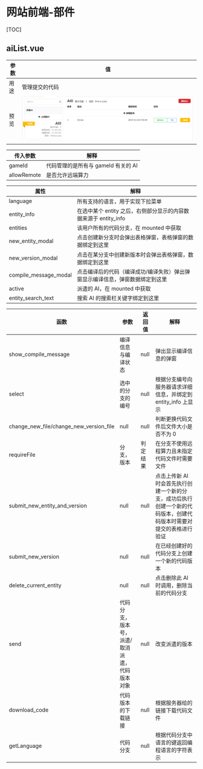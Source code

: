 # 网站前端-部件

[TOC]

## aiList.vue

| 参数 | 值                    |
| ---- | --------------------- |
| 用途 | 管理提交的代码        |
| 预览 | ![](imgs/ai-list.PNG) |

| 传入参数    | 解释                                |
| ----------- | ----------------------------------- |
| gameId      | 代码管理的是所有与 gameId 有关的 AI |
| allowRemote | 是否允许远端算力                    |

| 属性                  | 解释                                                                          |
| --------------------- | ----------------------------------------------------------------------------- |
| language              | 所有支持的语言，用于实现下拉菜单                                              |
| entity_info           | 在选中某个 entity 之后，右侧部分显示的内容数据来源于 entity_info              |
| entities              | 该用户所有的代码分支，在 mounted 中获取                                       |
| new_entity_modal      | 点击创建新分支时会弹出表格弹窗，表格弹窗的数据绑定到这里                      |
| new_version_modal     | 点击在某分支中创建新版本时会弹出表格弹窗，数据绑定到这里                      |
| compile_message_modal | 点击编译后的代码（编译成功/编译失败）弹出弹窗显示编译信息，弹窗数据绑定到这里 |
| active                | 派遣的 AI，在 mounted 中获取                                                  |
| entity_search_text    | 搜索 AI 的搜索栏关键字绑定到这里                                              |

| 函数                                    | 参数                                          | 返回值   | 解释                                                                                                               |
| --------------------------------------- | --------------------------------------------- | -------- | ------------------------------------------------------------------------------------------------------------------ |
| show_compile_message                    | 编译信息与编译状态                            | null     | 弹出显示编译信息的弹窗                                                                                             |
| select                                  | 选中的分支的编号                              | null     | 根据分支编号向服务器请求详细信息，并绑定到 entity_info 上显示                                                      |
| change_new_file/change_new_version_file | null                                          | null     | 判断更换代码文件后文件大小是否不为 0                                                                               |
| requireFile                             | 分支，版本                                    | 判定结果 | 在分支不使用远程算力且未指定代码文件时需要文件                                                                     |
| submit_new_entity_and_version           | null                                          | null     | 点击上传新 AI 时会首先执行创建一个新的分支，成功后执行创建一个新的代码版本，创建代码版本时需要对提交的表格进行验证 |
| submit_new_version                      | null                                          | null     | 在已经创建好的代码分支上创建一个新的代码版本                                                                       |
| delete_current_entity                   | null                                          | null     | 点击删除此 AI 时调用，删除当前的代码分支                                                                           |
| send                                    | 代码分支，版本号，派遣/取消派遣，代码版本对象 | null     | 改变派遣的版本                                                                                                     |
| download_code                           | 代码版本的下载链接                            | null     | 根据服务器给的链接下载代码文件                                                                                     |
| getLanguage                             | 代码分支                                      | null     | 根据代码分支中语言的键返回编程语言的字符表示                                                                       |
